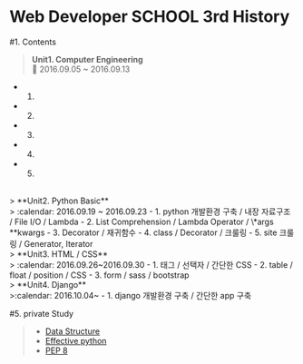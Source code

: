 # Web Developer SCHOOL 3rd History
#1. Contents
> **Unit1. Computer Engineering**<br>
> :calendar: 2016.09.05 ~ 2016.09.13
- 1.
- 2.
- 3.
- 4.
- 5.

<br>
> **Unit2. Python Basic**<br>
> :calendar: 2016.09.19 ~ 2016.09.23
- 1. python 개발환경 구축 / 내장 자료구조 / File I/O / Lambda
- 2. List Comprehension / Lambda Operator / \*args **kwargs
- 3. Decorator / 재귀함수
- 4. class / Decorator / 크룰링
- 5. site 크룰링 / Generator, Iterator

<br>
> **Unit3. HTML / CSS**<br>
> :calendar: 2016.09.26~2016.09.30
- 1. 태그 / 선택자 / 간단한 CSS
- 2. table / float / position / CSS
- 3. form / sass / bootstrap

<br>
> **Unit4. Django**<br>
>:calendar: 2016.10.04~
- 1. django 개발환경 구축 / 간단한 app 구축

#5. private Study<br>
>- [Data Structure](https://github.com/Stardustrain/codePractice/tree/master/dataStructure)
>- [Effective python](https://github.com/Stardustrain/codePractice)
>- [PEP 8](https://www.python.org/dev/peps/pep-0008/)
